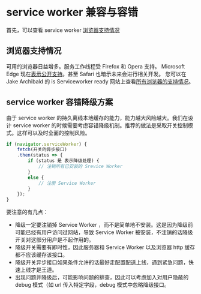 # service worker 兼容与容错

首先，可以查看 service worker [ 浏览器支持情况](http://caniuse.com/#feat=serviceworkers)

## 浏览器支持情况

可用的浏览器日益增多。服务工作线程受 Firefox 和 Opera 支持。 Microsoft Edge 现在[表示公开支持](https://developer.microsoft.com/en-us/microsoft-edge/platform/status/serviceworker/)。甚至 Safari 也暗示未来会进行相关开发。 您可以在 Jake Archibald 的 is Serviceworker ready 网站上查看[所有浏览器的支持情况](https://jakearchibald.github.io/isserviceworkerready/)。


## service worker 容错降级方案

由于 service worker 的持久离线本地缓存的能力，能力越大风险越大。我们在设计 service worker 的时候需要考虑容错降级机制。推荐的做法是采取开关控制模式。这样可以及时全面的控制风险。

```javascript
if (navigator.serviceWorker) {
    fetch(开关的异步接口)
    .then(status => {
        if (status 是 表示降级处理) {
            // 注销所有已安装的 Srevice Worker
        }
        else {
            // 注册 Service Worker
        }
    });
}
```

要注意的有几点：

- 降级一定要注销掉 Service Worker ，而不是简单地不安装。这是因为降级前可能已经有用户访问过网站，导致 Service Worker 被安装，不注销的话降级开关对这部分用户是不起作用的。
- 降级开关需要有即时性，因此服务器和 Service Worker 以及浏览器 http 缓存都不应该缓存该接口。
- 降级开关异步接口如果条件允许的话最好走配置配送上线，遇到紧急问题，快速上线才是王道。
- 出现问题并降级后，可能影响问题的排查，因此可以考虑加入对用户隐蔽的 debug 模式（如 url 传入特定字段，debug 模式中忽略降级接口。